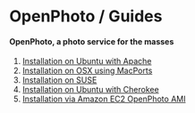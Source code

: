 OpenPhoto / Guides
=======================
#### OpenPhoto, a photo service for the masses

1.  [Installation on Ubuntu with Apache][guideinstallubuntuapache]
1.  [Installation on OSX using MacPorts][guideinstallosxmacports]
1.  [Installation on SUSE][guideinstallsuse]
1.  [Installation on Ubuntu with Cherokee][guideinstallubuntucherokee]
1.  [Installation via Amazon EC2 OpenPhoto AMI][guideinstallamazonec2]

[guideinstallubuntuapache]: guides/InstallationUbuntuApache.markdown
[guideinstallosxmacports]: guides/InstallationOSXMacports.markdown
[guideinstallsuse]: guides/InstallationSUSE.markdown
[guideinstallubuntucherokee]: guides/InstallationUbuntuCherokee.markdown
[guideinstallamazonec2]: guides/InstallationUsingOpenPhotoEC2-AMI.markdown
